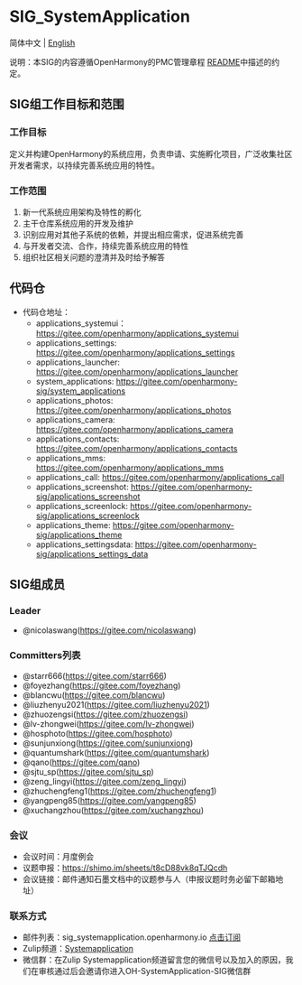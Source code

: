 # SIG_SystemApplication
简体中文 | [English](./sig_systemapplications.md)

说明：本SIG的内容遵循OpenHarmony的PMC管理章程 [README](/zh/pmc.md)中描述的约定。

## SIG组工作目标和范围

### 工作目标
定义并构建OpenHarmony的系统应用，负责申请、实施孵化项目，广泛收集社区开发者需求，以持续完善系统应用的特性。

### 工作范围
1. 新一代系统应用架构及特性的孵化
2. 主干仓库系统应用的开发及维护
3. 识别应用对其他子系统的依赖，并提出相应需求，促进系统完善
4. 与开发者交流、合作，持续完善系统应用的特性
5. 组织社区相关问题的澄清并及时给予解答

## 代码仓
- 代码仓地址：
  - applications_systemui：https://gitee.com/openharmony/applications_systemui
  - applications_settings: https://gitee.com/openharmony/applications_settings
  - applications_launcher: https://gitee.com/openharmony/applications_launcher
  - system_applications: https://gitee.com/openharmony-sig/system_applications
  - applications_photos: https://gitee.com/openharmony/applications_photos
  - applications_camera: https://gitee.com/openharmony/applications_camera
  - applications_contacts: https://gitee.com/openharmony/applications_contacts
  - applications_mms: https://gitee.com/openharmony/applications_mms
  - applications_call: https://gitee.com/openharmony/applications_call
  - applications_screenshot: https://gitee.com/openharmony-sig/applications_screenshot
  - applications_screenlock: https://gitee.com/openharmony-sig/applications_screenlock
  - applications_theme: https://gitee.com/openharmony-sig/applications_theme
  - applications_settingsdata: https://gitee.com/openharmony-sig/applications_settings_data

## SIG组成员

### Leader
- @nicolaswang(https://gitee.com/nicolaswang)

### Committers列表
- @starr666(https://gitee.com/starr666)
- @foyezhang(https://gitee.com/foyezhang)
- @blancwu(https://gitee.com/blancwu)
- @liuzhenyu2021(https://gitee.com/liuzhenyu2021)
- @zhuozengsi(https://gitee.com/zhuozengsi)
- @lv-zhongwei(https://gitee.com/lv-zhongwei)
- @hosphoto(https://gitee.com/hosphoto)
- @sunjunxiong(https://gitee.com/sunjunxiong)
- @quantumshark(https://gitee.com/quantumshark)
- @qano(https://gitee.com/qano)
- @sjtu_sp(https://gitee.com/sjtu_sp)
- @zeng_lingyi(https://gitee.com/zeng_lingyi)
- @zhuchengfeng1(https://gitee.com/zhuchengfeng1)
- @yangpeng85(https://gitee.com/yangpeng85)
- @xuchangzhou(https://gitee.com/xuchangzhou)

### 会议
 - 会议时间：月度例会
 - 议题申报：https://shimo.im/sheets/t8cD88vk8qTJQcdh
 - 会议链接：邮件通知石墨文档中的议题参与人（申报议题时务必留下邮箱地址）

### 联系方式
- 邮件列表：sig_systemapplication.openharmony.io [点击订阅](https://lists.openatom.io/postorius/lists/sig_systemapplication.openharmony.io/)
- Zulip频道：[Systemapplication](https://zulip.openharmony.cn/#narrow/stream/1-general/topic/Systemapplication)
- 微信群：在Zulip Systemapplication频道留言您的微信号以及加入的原因，我们在审核通过后会邀请你进入OH-SystemApplication-SIG微信群